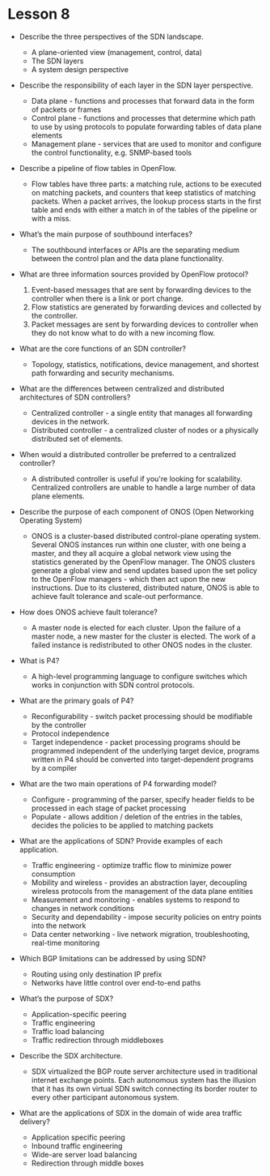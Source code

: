 # Lesson 8

* Describe the three perspectives of the SDN landscape.

  * A plane-oriented view (management, control, data)
  * The SDN layers
  * A system design perspective

* Describe the responsibility of each layer in the SDN layer perspective.

  * Data plane - functions and processes that forward data in the form of
  packets or frames
  * Control plane - functions and processes that determine which path to use by
  using protocols to populate forwarding tables of data plane elements
  * Management plane - services that are used to monitor and configure the
  control functionality, e.g. SNMP-based tools

* Describe a pipeline of flow tables in OpenFlow.

  * Flow tables have three parts: a matching rule, actions to be executed on
  matching packets, and counters that keep statistics of matching packets. When
  a packet arrives, the lookup process starts in the first table and ends with
  either a match in of the tables of the pipeline or with a miss.

* What’s the main purpose of southbound interfaces?

  * The southbound interfaces or APIs are the separating medium between the
  control plan and the data plane functionality.

* What are three information sources provided by OpenFlow protocol?

  1. Event-based messages that are sent by forwarding devices to the controller
  when there is a link or port change.
  2. Flow statistics are generated by forwarding devices and collected by the
  controller.
  3. Packet messages are sent by forwarding devices to controller when they do
  not know what to do with a new incoming flow.

* What are the core functions of an SDN controller?

  * Topology, statistics, notifications, device management, and shortest path
  forwarding and security mechanisms.

* What are the differences between centralized and distributed architectures of
SDN controllers?

  * Centralized controller - a single entity that manages all forwarding devices
  in the network.
  * Distributed controller - a centralized cluster of nodes or a physically
  distributed set of elements.

* When would a distributed controller be preferred to a centralized controller?

  * A distributed controller is useful if you're looking for scalability.
  Centralized controllers are unable to handle a large number of data plane
  elements.

* Describe the purpose of each component of ONOS (Open Networking Operating
System)

  * ONOS is a cluster-based distributed control-plane operating system. Several
  ONOS instances run within one cluster, with one being a master, and they all
  acquire a global network view using the statistics generated by the OpenFlow
  manager. The ONOS clusters generate a global view and send updates based upon
  the set policy to the OpenFlow managers - which then act upon the new
  instructions. Due to its clustered, distributed nature, ONOS is able to
  achieve fault tolerance and scale-out performance.

* How does ONOS achieve fault tolerance?

  * A master node is elected for each cluster. Upon the failure of a master
  node, a new master for the cluster is elected. The work of a failed instance
  is redistributed to other ONOS nodes in the cluster.

* What is P4?

  * A high-level programming language to configure switches which works in
  conjunction with SDN control protocols.

* What are the primary goals of P4?

  * Reconfigurability - switch packet processing should be modifiable by the
  controller
  * Protocol independence
  * Target independence - packet processing programs should be programmed
  independent of the underlying target device, programs written in P4 should be
  converted into target-dependent programs by a compiler

* What are the two main operations of P4 forwarding model?

  * Configure - programming of the parser, specify header fields to be
  processed in each stage of packet processing
  * Populate - allows addition / deletion of the entries in the tables, decides
  the policies to be applied to matching packets

* What are the applications of SDN? Provide examples of each application.

  * Traffic engineering - optimize traffic flow to minimize power consumption
  * Mobility and wireless - provides an abstraction layer, decoupling wireless
  protocols from the management of the data plane entities
  * Measurement and monitoring - enables systems to respond to changes in
  network conditions
  * Security and dependability - impose security policies on entry points into
  the network
  * Data center networking - live network migration, troubleshooting, real-time
  monitoring

* Which BGP limitations can be addressed by using SDN?

  * Routing using only destination IP prefix
  * Networks have little control over end-to-end paths

* What’s the purpose of SDX?

  * Application-specific peering
  * Traffic engineering
  * Traffic load balancing
  * Traffic redirection through middleboxes

* Describe the SDX architecture.

  * SDX virtualized the BGP route server architecture used in traditional
  internet exchange points. Each autonomous system has the illusion that it
  has its own virtual SDN switch connecting its border router to every other
  participant autonomous system.

* What are the applications of SDX in the domain of wide area traffic delivery?

  * Application specific peering
  * Inbound traffic engineering
  * Wide-are server load balancing
  * Redirection through middle boxes
